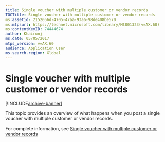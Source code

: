 ```yaml
---
title: Single voucher with multiple customer or vendor records
TOCTitle: Single voucher with multiple customer or vendor records
ms:assetid: 2152056d-4705-47aa-93a6-98de408be570
ms:mtpsurl: https://technet.microsoft.com/library/Mt801323(v=AX.60)
ms:contentKeyID: 74444674
author: Khairunj
ms.date: 05/05/2017
mtps_version: v=AX.60
audience: Application User
ms.search.region: Global
---
```


# Single voucher with multiple customer or vendor records 


[!INCLUDE[archive-banner](includes/archive-banner.md)]


This topic provides an overview of what happens when you post a single voucher with multiple customer or vendor records.

For complete information, see [Single voucher with multiple customer or vendor records](https://docs.microsoft.com/dynamics365/operations/financials/accounts-payable/single-voucher-multiple-customer-vendor-records)

  



